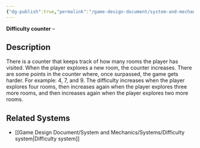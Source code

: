 ```yaml
---
{"dg-publish":true,"permalink":"/game-design-document/system-and-mechanics/mechanincs/difficulty-counter-mechanic/"}
---
```


**Difficulty counter** –  
## Description
There is a counter that keeps track of how many rooms the player has visited. When the player explores a new room, the counter increases.
There are some points in the counter where, once surpassed, the game gets harder.
For example: 4, 7, and 9. The difficulty increases when the player explores four rooms, then increases again when the player explores three more rooms, and then increases again when the player explores two more rooms.
## Related Systems
- [[Game Design Document/System and Mechanics/Systems/Difficulty system\|Difficulty system]]